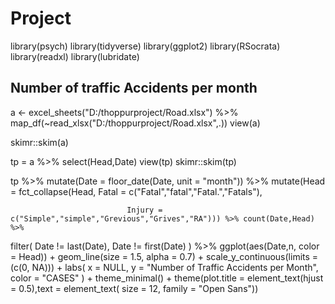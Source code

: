 # Project

library(psych)
library(tidyverse)
library(ggplot2)
library(RSocrata)
library(readxl)
library(lubridate)


## Number of traffic Accidents per month

a <- excel_sheets("D:/thoppurproject/Road.xlsx") %>% map_df(~read_xlsx("D:/thoppurproject/Road.xlsx",.))
view(a)

skimr::skim(a)

tp = a %>% select(Head,Date)
view(tp)
skimr::skim(tp)



tp %>%
  mutate(Date = floor_date(Date, unit = "month")) %>%
  mutate(Head = fct_collapse(Head, Fatal = c("Fatal","fatal","Fatal.","Fatals"),
                              
                              Injury = c("Simple","simple","Grevious","Grives","RA"))) %>% count(Date,Head) %>% 
  filter(
    Date != last(Date),
    Date != first(Date)
  )  %>%
    ggplot(aes(Date,n, color = Head)) + geom_line(size = 1.5, alpha = 0.7) + scale_y_continuous(limits = (c(0, NA))) +
    labs(
      x = NULL, y = "Number of Traffic Accidents per Month",
      color = "CASES"
    ) + theme_minimal()  + theme(plot.title = element_text(hjust = 0.5),text = element_text( size = 12, family = "Open Sans"))








